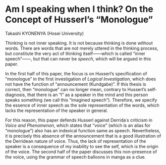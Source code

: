 # Am I speaking when I think? On the Concept of Husserl’s “Monologue”

Takashi KYONENYA (Hosei University)

Thinking is not inner speaking. It is not because thinking is done without words. There are words that are not merely uttered in the thinking process, but constitute the very act of thinking itself——which is called “inner speech”——, but that can never be _speech_, which will be argued in this paper.

In the first half of this paper, the focus is on Husserl’s specification of “monologue” in the first investigation of _Logical Investigation_, which does not have the function of “announcement (Kundgabe)”. If this thesis is correct, then “monologue” can no longer mean, contrary to Husserl’s self-diagnosis, that there is an “I” as a speaker in the mind and this person speaks something (we call this “imagined speech”). Therefore, we specify the essence of inner speech as the sole representation of the words, which lacks the representation of the speaker in general.

For this reason, this paper defends Husserl against Derrida᾽s criticism in _Voice and Phenomenon_, which states that “voice” (which is an alias for “monologue”) also has an indexical function same as speech. Nevertheless, it is precisely this absence of the announcement that is a good illustration of the Derridean nature of voice. Thus, the lack of representation of the speaker is a consequence of my inability to see the self, which is the origin of the voice. The second half of the paper discusses this non-presence of the voice, using the grammar of speech balloons in manga as a clue.
